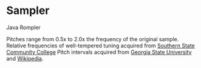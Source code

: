 # Sampler
Java Rompler

Pitches range from 0.5x to 2.0x the frequency of the original sample.
Relative frequencies of well-tempered tuning acquired from [Southern State Community College](https://www.sscc.edu/home/jdavidso/music/musicnotes/Frequencies.html)
Pitch intervals acquired from [Georgia State University](http://hyperphysics.phy-astr.gsu.edu/hbase/Music/mussca.html) and [Wikipedia](https://en.wikipedia.org/wiki/Just_intonation#Five-limit_tuning).
